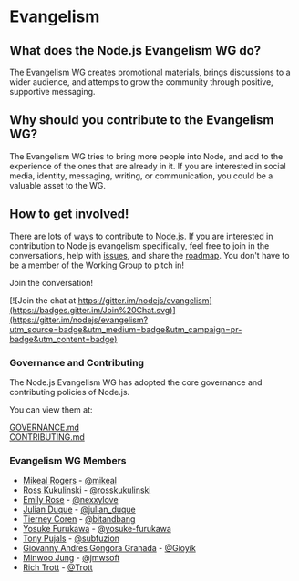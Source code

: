 # Evangelism

## What does the Node.js Evangelism WG do?
The Evangelism WG creates promotional materials, brings discussions to a wider audience, and attemps to grow the community through positive, supportive messaging.

## Why should you contribute to the Evangelism WG?
The Evangelism WG tries to bring more people into Node, and add to the experience of the ones that are already in it. If you are interested in social media, identity, messaging, writing, or communication, you could be a valuable asset to the WG.

How to get involved!
--------------------

There are lots of ways to contribute to [Node.js](https://github.com/nodejs). If you are interested in contribution to Node.js evangelism specifically, feel free to join in the conversations, help with [issues](https://github.com/nodejs/evangelism/issues), and share the [roadmap](https://github.com/nodejs/roadmap/). You don't have to be a member of the Working Group to pitch in!

Join the conversation!

[![Join the chat at https://gitter.im/nodejs/evangelism](https://badges.gitter.im/Join%20Chat.svg)](https://gitter.im/nodejs/evangelism?utm_source=badge&utm_medium=badge&utm_campaign=pr-badge&utm_content=badge)

### Governance and Contributing
The Node.js Evangelism WG has adopted the core governance and contributing policies of Node.js.

You can view them at:

[GOVERNANCE.md](./GOVERNANCE.md)  
[CONTRIBUTING.md](./CONTRIBUTING.md)

### Evangelism WG Members

* [Mikeal Rogers](http://github.com/mikeal) - [@mikeal](http://twitter.com/mikeal)
* [Ross Kukulinski](http://github.com/rosskukulinski) - [@rosskukulinski](http://twitter.com/rosskukulinski)
* [Emily Rose](https://github.com/emilyrose) -  [@nexxylove](https://twitter.com/nexxylove)
* [Julian Duque](https://github.com/julianduque) - [@julian_duque](https://twitter.com/julian_duque)
* [Tierney Coren](https://github.com/bnb) - [@bitandbang](https://twitter.com/bitandbang)
* [Yosuke Furukawa](https://github.com/yosuke-furukawa) - [@yosuke-furukawa](https://twitter.com/yosuke_furukawa)
* [Tony Pujals](https://github.com/tonypujals) - [@subfuzion](https://twitter.com/subfuzion)
* [Giovanny Andres Gongora Granada](https://github.com/Gioyik) - [@Gioyik](https://twitter.com/Gioyik)
* [Minwoo Jung](https://github.com/JungMinu) - [@jmwsoft](https://twitter.com/jmwsoft)
* [Rich Trott](https://github.com/Trott) - [@Trott](https://twitter.com/Trott)
